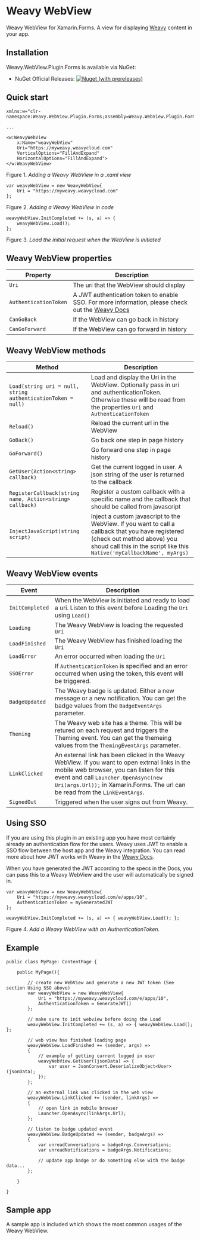 # Weavy WebView

Weavy WebView for Xamarin.Forms. A view for displaying [Weavy](https://weavy.com) content in your app.

## Installation

Weavy.WebView.Plugin.Forms is available via NuGet:

- NuGet Official Releases: <a href="https://www.nuget.org/packages/Weavy.WebView.Plugin.Forms/"><img alt="Nuget (with prereleases)" src="https://img.shields.io/nuget/vpre/Weavy.WebView.Plugin.Forms"></a> 

## Quick start

```
xmlns:w="clr-namespace:Weavy.WebView.Plugin.Forms;assembly=Weavy.WebView.Plugin.Forms"

...

<w:WeavyWebView 
    x:Name="weavyWebView" 
    Uri="https://myweavy.weavycloud.com"
    VerticalOptions="FillAndExpand" 
    HorizontalOptions="FillAndExpand">
</w:WeavyWebView>
```
Figure 1. *Adding a Weavy WebView in a .xaml view*


```
var weavyWebView = new WeavyWebView{
    Uri = "https://myweavy.weavycloud.com"
};
```
Figure 2. *Adding a Weavy WebView in code*

```
weavyWebView.InitCompleted += (s, a) => { 
    weavyWebView.Load(); 
};
```
Figure 3. *Load the initial request when the WebView is initiated*

## Weavy WebView properties
| Property | Description |
|----------|-------------|
|`Uri` | The uri that the WebView should display|
| `AuthenticationToken` | A JWT authentication token to enable SSO. For more information, please check out the [Weavy Docs](docs.weavy.com/sdk/server/authentication/external#the-json-web-token-(jwt)) |
| `CanGoBack`  |If the WebView can go back in history  |
| `CanGoForward` | If the WebView can go forward in history |

## Weavy WebView methods
| Method | Description |
|----------|-------------|
| `Load(string uri = null, string authenticationToken = null)` | Load and display the Uri in the WebView. Optionally pass in  uri and authenticationToken. Otherwise these will be read from the properties `Uri` and `AuthenticationToken` |
| `Reload()` | Reload the current url in the WebView |
| `GoBack()` | Go back one step in page history |
| `GoForward()` | Go forward one step in page history |
| `GetUser(Action<string> callback)` | Get the current logged in user. A json string of the user is returned to the callback |
| `RegisterCallback(string name, Action<string> callback)` | Register a custom callback with a specific name and the callback that should be called from javascript |
| `InjectJavaScript(string script)`  | Inject a custom javascript to the WebView. If you want to call a callback that you have registered (check out method above) you shoud call this in the script like this `Native('myCallbackName', myArgs)` |


## Weavy WebView events
| Event | Description |
|----------|-------------|
| `InitCompleted` | When the WebView is initiated and ready to load a uri. Listen to this event before Loading the `Uri` using `Load()` |
| `Loading` | The Weavy WebView is loading the requested `Uri` |
| `LoadFinished` | The Weavy WebView has finished loading the `Uri` |
| `LoadError` | An error occurred when loading the `Uri` |
| `SSOError` | If `AuthenticationToken` is specified and an error occurred when using the token, this event will be triggered. |
| `BadgeUpdated` | The Weavy badge is updated. Either a new message or a new notification. You can get the badge values from the `BadgeEventArgs` parameter. |
| `Theming` | The Weavy web site has a theme. This will be retured on each request and triggers the Theming event. You can get the themeing values from the `ThemingEventArgs` parameter. |
| `LinkClicked` | An external link has been clicked in the Weavy WebView. If you want to open extrnal links in the mobile web browser, you can listen for this event and call `Launcher.OpenAsync(new Uri(args.Url));` in Xamarin.Forms. The url can be read from the `LinkEventArgs`. |
| `SignedOut` | Triggered when the user signs out from Weavy. |


## Using SSO

If you are using this plugin in an existing app you have most certainly already an authentication flow for the users. Weavy uses JWT to enable a SSO flow between the host app and the Weavy integration. You can read more about how JWT works with Weavy in the [Weavy Docs](docs.weavy.com/sdk/server/authentication/external#the-json-web-token-(jwt)). 

When you have generated the JWT according to the specs in the Docs, you can pass this to a Weavy WebView and the user will automatically be signed in.

```
var weavyWebView = new WeavyWebView{
    Uri = "https://myweavy.weavycloud.com/e/apps/10",
    AuthenticationToken = myGeneratedJWT
};

weavyWebView.InitCompleted += (s, a) => { weavyWebView.Load(); };
```
Figure 4. *Add a Weavy WebView with an AuthenticationToken.*

## Example
```
public class MyPage: ContentPage {

    public MyPage(){
        
        // create new WebView and generate a new JWT token (See section Using SSO above)
        var weavyWebView = new WeavyWebView{
            Uri = "https://myweavy.weavycloud.com/e/apps/10",
            AuthenticationToken = GenerateJWT() 
        };

        // make sure to init webview before doing the Load
        weavyWebView.InitCompleted += (s, a) => { weavyWebView.Load(); };

        // web view has finished loading page
        weavyWebView.LoadFinished += (sender, args) =>
        {
            // example of getting current logged in user
            weavyWebView.GetUser((jsonData) => {
                var user = JsonConvert.DeserializeObject<User>(jsonData);                    
            });
        };

        // an external link was clicked in the web view
        weavyWebView.LinkClicked += (sender, linkArgs) =>
        {  
            // open link in mobile browser
            Launcher.OpenAsync(linkArgs.Url);
        };

        // listen to badge updated event
        weavyWebView.BadgeUpdated += (sender, badgeArgs) =>
        {
            var unreadConversations = badgeArgs.Conversations;
            var unreadNotifications = badgeArgs.Notifications;

            // update app badge or do something else with the badge data...
        };

    }

}
```


## Sample app

A sample app is included which shows the most common usages of the Weavy WebView. 